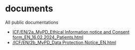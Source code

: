 # documents
All public documentations
<ul>
<li>
<a href="/ICF/EN/2a_MyPD_Ethical Information notice and Consent form_EN_16.02.2024_Patients.html"> ICF/EN/2a_MyPD_Ethical Information notice and Consent form_EN_16.02.2024_Patients.html</a>
</li>
<li>
<a href="/ICF/EN/2b_MyPD_Data Protection Notice_EN.html">/ICF/EN/2b_MyPD_Data Protection Notice_EN.html</a>
</li>
</ul>